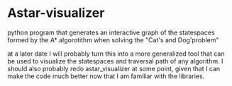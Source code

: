 # Astar-visualizer

python program that generates an interactive graph of the statespaces formed by the A* algorotithm when solving the "Cat's and Dog'problem"

at a later date I will probably turn this into a more generalized tool that can be used to visualize the statespaces and traversal path of any algorithm. I should also probably redo astar_visualizer at some point, given that I can make the code much better now that I am familiar with the libraries.
